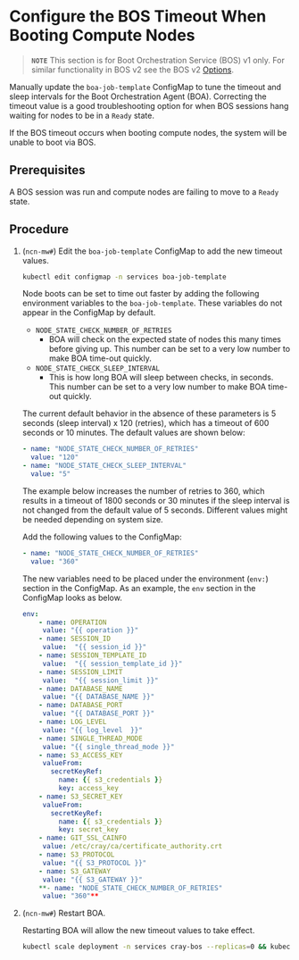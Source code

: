 # Configure the BOS Timeout When Booting Compute Nodes

> **`NOTE`** This section is for Boot Orchestration Service \(BOS\) v1 only. For similar functionality in BOS v2 see the BOS v2 [Options](Options.md).

Manually update the `boa-job-template` ConfigMap to tune the timeout and sleep intervals for the Boot Orchestration Agent \(BOA\).
Correcting the timeout value is a good troubleshooting option for when BOS sessions hang waiting for nodes to be in a `Ready` state.

If the BOS timeout occurs when booting compute nodes, the system will be unable to boot via BOS.

## Prerequisites

A BOS session was run and compute nodes are failing to move to a `Ready` state.

## Procedure

1. (`ncn-mw#`) Edit the `boa-job-template` ConfigMap to add the new timeout values.

    ```bash
    kubectl edit configmap -n services boa-job-template
    ```

    Node boots can be set to time out faster by adding the following environment variables to the `boa-job-template`. These variables do not appear in the ConfigMap by default.

    - `NODE_STATE_CHECK_NUMBER_OF_RETRIES`
      - BOA will check on the expected state of nodes this many times before giving up. This number can be set to a very low number to make BOA time-out quickly.
    - `NODE_STATE_CHECK_SLEEP_INTERVAL`
      - This is how long BOA will sleep between checks, in seconds. This number can be set to a very low number to make BOA time-out quickly.

    The current default behavior in the absence of these parameters is 5 seconds \(sleep interval\) x 120 \(retries\), which has a timeout of 600 seconds or 10 minutes.
    The default values are shown below:

    ```yaml
    - name: "NODE_STATE_CHECK_NUMBER_OF_RETRIES"
      value: "120"
    - name: "NODE_STATE_CHECK_SLEEP_INTERVAL"
      value: "5"
    ```

    The example below increases the number of retries to 360, which results in a timeout of 1800 seconds or 30 minutes if the sleep interval is not changed from the default value of 5 seconds.
    Different values might be needed depending on system size.

    Add the following values to the ConfigMap:

    ```yaml
    - name: "NODE_STATE_CHECK_NUMBER_OF_RETRIES"
      value: "360"
    ```

    The new variables need to be placed under the environment \(`env:`\) section in the ConfigMap. As an example, the `env` section in the ConfigMap looks as below.

    ```yaml
    env:
        - name: OPERATION
         value: "{{ operation }}"
        - name: SESSION_ID
         value:  "{{ session_id }}"
        - name: SESSION_TEMPLATE_ID
         value:  "{{ session_template_id }}"
        - name: SESSION_LIMIT
         value:  "{{ session_limit }}"
        - name: DATABASE_NAME
         value: "{{ DATABASE_NAME }}"
        - name: DATABASE_PORT
         value: "{{ DATABASE_PORT }}"
        - name: LOG_LEVEL
         value: "{{ log_level  }}"
        - name: SINGLE_THREAD_MODE
         value: "{{ single_thread_mode }}"
        - name: S3_ACCESS_KEY
         valueFrom:
           secretKeyRef:
             name: {{ s3_credentials }}
             key: access_key
        - name: S3_SECRET_KEY
         valueFrom:
           secretKeyRef:
             name: {{ s3_credentials }}
             key: secret_key
        - name: GIT_SSL_CAINFO
         value: /etc/cray/ca/certificate_authority.crt
        - name: S3_PROTOCOL
         value: "{{ S3_PROTOCOL }}"
        - name: S3_GATEWAY
         value: "{{ S3_GATEWAY }}"
        **- name: "NODE_STATE_CHECK_NUMBER_OF_RETRIES"
         value: "360"**
    ```

1. (`ncn-mw#`) Restart BOA.

    Restarting BOA will allow the new timeout values to take effect.

    ```bash
    kubectl scale deployment -n services cray-bos --replicas=0 && kubectl scale deployment -n services cray-bos --replicas=1
    ```
